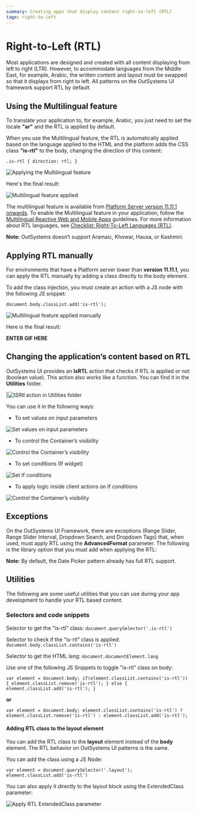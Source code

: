 ```yaml
---
summary: Creating apps that display content right-to-left (RTL) 
tage: right-to-left
---
```


# Right-to-Left (RTL)

Most applications are designed and created with all content displaying from left to right (LTR). However, to accommodate languages from the Middle East, for example, Arabic, the written content and layout must be swapped so that it displays from right to left. All patterns on the OutSystems UI framework support RTL by default. 

## Using the Multilingual feature

To translate your application to, for example, Arabic, you just need to set the locale **"ar"** and the RTL is applied by default. 

When you use the Multilingual feature, the RTL is automatically applied based on the language applied to the HTML and the platform adds the CSS class **"is-rtl"** to the body, changing the direction of this content:

``.is-rtl {
   direction: rtl;
}``

![Applying the Multilingual feature](images/rtl-multilingual.png)

Here's the final result:

![Multilingual feature applied](images/rtl-multilingual-result.gif)

The multilingual feature is available from [Platform Server version 11.11.1 onwards](https://success.outsystems.com/Support/Release_Notes/11/Platform_Server). To enable the Multilingual feature in your application, follow the [Multilingual Reactive Web and Mobile Apps](../multilingual-tp/intro.md) guidelines. For more information about RTL languages, see [Checklist: Right-To-Left Languages (RTL)](https://lingohub.com/academy/best-practices/rtl-language-list).

**Note:** OutSystems doesn’t support Aramaic, Khowar, Hausa, or Kashmiri.

## Applying RTL manually

<div class="warning" markdown="1">

For environments that have a Platform server lower than **version 11.11.1**, you can apply the RTL manually by adding a class directly to the body element. 

</div>

To add the class injection, you must create an action with a JS node with the following JS snippet:

``document.body.classList.add('is-rtl');``

![Multilingual feature applied manually](images/rtl-applyrtl-ss.png)

Here is the final result:

**ENTER GIF HERE**


## Changing the application’s content based on RTL

OutSystems UI provides an **IsRTL** action that checks if RTL is applied or not (boolean value). This action also works like a function. You can find it in the **Utilities** folder. 

|![ISRtl action in Utilities folder](images/rtl-isrtl-ss.png)

You can use it in the following ways:

* To set values on input parameters

![Set values on input parameters](images/rtl-advancedformat-ss.png)

* To control the Container’s visibility

![Control the Container’s visibility](images/rtl-container-ss.png)

* To set conditions (If widget)

![Set If conditions](images/rtl-condition-ss.png)

* To apply logic inside client actions on If conditions

![Control the Container’s visibility](images/rtl-logic-ss.png)

## Exceptions

On the OutSystems UI Framework, there are exceptions (Range Slider, Range Slider Interval, Dropdown Search, and Dropdown Tags) that, when used, must apply RTL using the **AdvancedFormat** parameter. The following is the library option that you must add when applying the RTL:

**Note:** By default, the Date Picker pattern already has full RTL support.

## Utilities

The following are some useful utilities that you can use during your app development to handle your RTL based content.

### Selectors and code snippets

Selector to get the "is-rtl" class:
``document.querySelector('.is-rtl')``


Selector to check if the  “is-rtl” class is applied:
``document.body.classList.contains('is-rtl')``


Selector to get the HTML lang:
``document.documentElement.lang``

Use one of the following JS Snippets to toggle "is-rtl" class on body:

``var element = document.body;
if(element.classList.contains('is-rtl')) {
  element.classList.remove('is-rtl');
} else {
  element.classList.add('is-rtl');
}``

**or**

``var element = document.body;
element.classList.contains('is-rtl') ? element.classList.remove('is-rtl') : element.classList.add('is-rtl');``

#### Adding RTL class to the layout element

You can add the RTL class to the **layout** element instead of the **body** element. The RTL behavior on OutSystems UI patterns is the same.

You can add the class using a JS Node:

``var element = document.querySelector('.layout');
element.classList.add('is-rtl')``

You can also apply it directly to the layout block using the ExtendedClass parameter:

![Apply RTL ExtendedClass parameter](images/rtl-extendedclass-ss.png)

